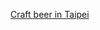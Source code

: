 [Craft beer in Taipei](http://roadsandkingdoms.com/5-oclock-somewhere/the-best-little-beer-shop-in-taiwan/)
